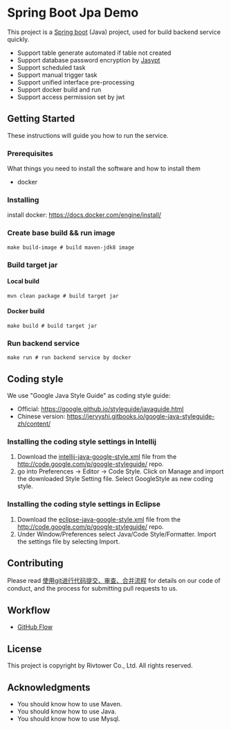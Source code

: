 # Spring Boot Jpa Demo

This project is a [Spring boot](https://spring.io/projects/spring-boot) (Java) project, used for build backend service quickly.


* Support table generate automated if table not created
* Support database password encryption by [Jasypt](http://www.jasypt.org/)
* Support scheduled task
* Support manual trigger task
* Support unified interface pre-processing
* Support docker build and run
* Support access permission set by jwt
 

## Getting Started

These instructions will guide you how to run the service.

### Prerequisites

What things you need to install the software and how to install them

* docker

### Installing

install docker: https://docs.docker.com/engine/install/


### Create base build && run image 

```
make build-image # build maven-jdk8 image 
```

### Build target jar

#### Local build
```
mvn clean package # build target jar
```
#### Docker build
```
make build # build target jar
```

### Run backend service

```
make run # run backend service by docker
```

## Coding style

We use "Google Java Style Guide" as coding style guide:

* Official: https://google.github.io/styleguide/javaguide.html
* Chinese version: https://jervyshi.gitbooks.io/google-java-styleguide-zh/content/

### Installing the coding style settings in Intellij

1. Download the [intellij-java-google-style.xml](https://raw.githubusercontent.com/google/styleguide/gh-pages/intellij-java-google-style.xml) file from the http://code.google.com/p/google-styleguide/ repo.
2. go into Preferences -> Editor -> Code Style. Click on Manage and import the downloaded Style Setting file. Select GoogleStyle as new coding style.

### Installing the coding style settings in Eclipse

1. Download the [eclipse-java-google-style.xml](https://raw.githubusercontent.com/google/styleguide/gh-pages/eclipse-java-google-style.xml) file from the http://code.google.com/p/google-styleguide/ repo. 
2. Under Window/Preferences select Java/Code Style/Formatter. Import the settings file by selecting Import.

## Contributing

Please read [使用git进行代码提交、审查、合并流程](https://github.com/agis/git-style-guide) for details on our code of conduct, and the process for submitting pull requests to us.

## Workflow

* [GitHub Flow](https://help.github.com/en/articles/github-flow)

## License

This project is copyright by Rivtower Co., Ltd. All rights reserved.

## Acknowledgments

* You should know how to use Maven.
* You should know how to use Java.
* You should know how to use Mysql.

